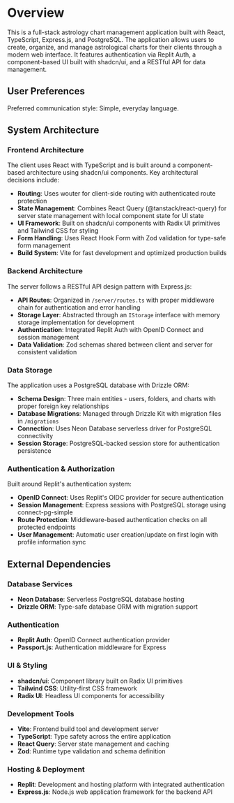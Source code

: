 # Overview

This is a full-stack astrology chart management application built with React, TypeScript, Express.js, and PostgreSQL. The application allows users to create, organize, and manage astrological charts for their clients through a modern web interface. It features authentication via Replit Auth, a component-based UI built with shadcn/ui, and a RESTful API for data management.

## User Preferences

Preferred communication style: Simple, everyday language.

## System Architecture

### Frontend Architecture
The client uses React with TypeScript and is built around a component-based architecture using shadcn/ui components. Key architectural decisions include:

- **Routing**: Uses wouter for client-side routing with authenticated route protection
- **State Management**: Combines React Query (@tanstack/react-query) for server state management with local component state for UI state
- **UI Framework**: Built on shadcn/ui components with Radix UI primitives and Tailwind CSS for styling
- **Form Handling**: Uses React Hook Form with Zod validation for type-safe form management
- **Build System**: Vite for fast development and optimized production builds

### Backend Architecture
The server follows a RESTful API design pattern with Express.js:

- **API Routes**: Organized in `/server/routes.ts` with proper middleware chain for authentication and error handling
- **Storage Layer**: Abstracted through an `IStorage` interface with memory storage implementation for development
- **Authentication**: Integrated Replit Auth with OpenID Connect and session management
- **Data Validation**: Zod schemas shared between client and server for consistent validation

### Data Storage
The application uses a PostgreSQL database with Drizzle ORM:

- **Schema Design**: Three main entities - users, folders, and charts with proper foreign key relationships
- **Database Migrations**: Managed through Drizzle Kit with migration files in `/migrations`
- **Connection**: Uses Neon Database serverless driver for PostgreSQL connectivity
- **Session Storage**: PostgreSQL-backed session store for authentication persistence

### Authentication & Authorization
Built around Replit's authentication system:

- **OpenID Connect**: Uses Replit's OIDC provider for secure authentication
- **Session Management**: Express sessions with PostgreSQL storage using connect-pg-simple
- **Route Protection**: Middleware-based authentication checks on all protected endpoints
- **User Management**: Automatic user creation/update on first login with profile information sync

## External Dependencies

### Database Services
- **Neon Database**: Serverless PostgreSQL database hosting
- **Drizzle ORM**: Type-safe database ORM with migration support

### Authentication
- **Replit Auth**: OpenID Connect authentication provider
- **Passport.js**: Authentication middleware for Express

### UI & Styling
- **shadcn/ui**: Component library built on Radix UI primitives
- **Tailwind CSS**: Utility-first CSS framework
- **Radix UI**: Headless UI components for accessibility

### Development Tools
- **Vite**: Frontend build tool and development server
- **TypeScript**: Type safety across the entire application
- **React Query**: Server state management and caching
- **Zod**: Runtime type validation and schema definition

### Hosting & Deployment
- **Replit**: Development and hosting platform with integrated authentication
- **Express.js**: Node.js web application framework for the backend API